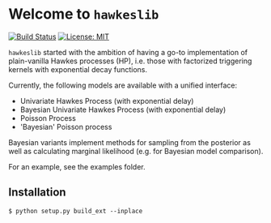 # Welcome to `hawkeslib`

[![Build Status](https://travis-ci.org/canerturkmen/hawkeslib.svg?branch=master)](https://travis-ci.org/canerturkmen/hawkeslib)
[![License: MIT](https://img.shields.io/badge/License-MIT-yellow.svg)](https://opensource.org/licenses/MIT)

`hawkeslib` started with the ambition of having a go-to implementation of plain-vanilla Hawkes processes (HP), i.e. those
with factorized triggering kernels with exponential decay functions.

Currently, the following models are available with a unified interface:

- Univariate Hawkes Process (with exponential delay)
- Bayesian Univariate Hawkes Process (with exponential delay)
- Poisson Process
- 'Bayesian' Poisson process

Bayesian variants implement methods for sampling from the posterior as well as calculating marginal likelihood (e.g. for
Bayesian model comparison).

For an example, see the examples folder.

## Installation

```
$ python setup.py build_ext --inplace
```
